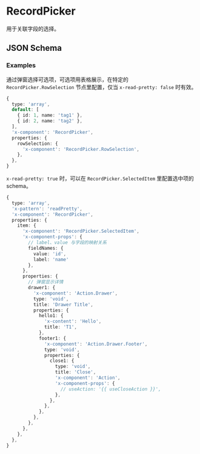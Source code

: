 # RecordPicker

用于关联字段的选择。

## JSON Schema

### Examples

<code src="./demos/demo1.tsx"></code>

通过弹窗选择可选项，可选项用表格展示，在特定的 `RecordPicker.RowSelection` 节点里配置，仅当 `x-read-pretty: false` 时有效。

```ts
{
  type: 'array',
  default: [
    { id: 1, name: 'tag1' },
    { id: 2, name: 'tag2' },
  ],
  'x-component': 'RecordPicker',
  properties: {
    rowSelection: {
      'x-component': 'RecordPicker.RowSelection',
    },
  },
}
```

`x-read-pretty: true` 时，可以在 `RecordPicker.SelectedItem` 里配置选中项的 schema。

```ts
{
  type: 'array',
  'x-pattern': 'readPretty',
  'x-component': 'RecordPicker',
  properties: {
    item: {
      'x-component': 'RecordPicker.SelectedItem',
      'x-component-props': {
        // label、value 与字段的映射关系
        fieldNames: {
          value: 'id',
          label: 'name'
        },
      },
      properties: {
        // 弹窗显示详情
        drawer1: {
          'x-component': 'Action.Drawer',
          type: 'void',
          title: 'Drawer Title',
          properties: {
            hello1: {
              'x-content': 'Hello',
              title: 'T1',
            },
            footer1: {
              'x-component': 'Action.Drawer.Footer',
              type: 'void',
              properties: {
                close1: {
                  type: 'void',
                  title: 'Close',
                  'x-component': 'Action',
                  'x-component-props': {
                    // useAction: '{{ useCloseAction }}',
                  },
                },
              },
            },
          },
        },
      },
    },
  },
}
```
